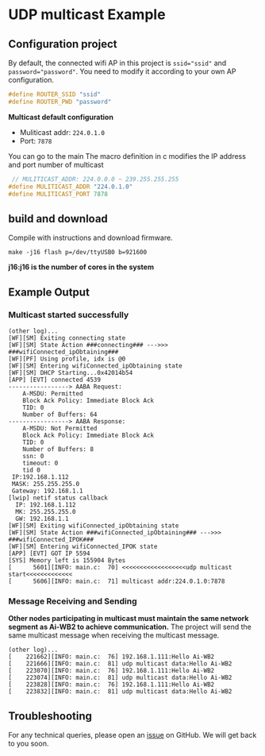 # UDP multicast Example
## Configuration project
By default, the connected wifi AP in this project is `ssid="ssid"` and `password="password"`.
You need to modify it according to your own AP configuration.
```c
#define ROUTER_SSID "ssid"
#define ROUTER_PWD "password"
```
**Multicast default configuration**

- Muliticast addr: `224.0.1.0`
- Port: `7878`

You can go to the main The macro definition in c modifies the IP address and port number of multicast
```c
 // MULITICAST_ADDR: 224.0.0.0 ~ 239.255.255.255
#define MULITICAST_ADDR "224.0.1.0"
#define MULITICAST_PORT 7878
```

## build and download
Compile with instructions and download firmware.
```shell
make -j16 flash p=/dev/ttyUSB0 b=921600
```
**j16:j16 is the number of cores in the system**

## Example Output
### Multicast started successfully
```shell
(other log)...
[WF][SM] Exiting connecting state
[WF][SM] State Action ###connecting### --->>> ###wifiConnected_ipObtaining###
[WF][PF] Using profile, idx is @0
[WF][SM] Entering wifiConnected_ipObtaining state
[WF][SM] DHCP Starting...0x42014b54
[APP] [EVT] connected 4539
-----------------> AABA Request:
    A-MSDU: Permitted
    Block Ack Policy: Immediate Block Ack
    TID: 0
    Number of Buffers: 64
-----------------> AABA Response:
    A-MSDU: Not Permitted
    Block Ack Policy: Immediate Block Ack
    TID: 0
    Number of Buffers: 8
    ssn: 0
    timeout: 0
    tid 0
 IP:192.168.1.112
 MASK: 255.255.255.0
 Gateway: 192.168.1.1
[lwip] netif status callback
  IP: 192.168.1.112
  MK: 255.255.255.0
  GW: 192.168.1.1
[WF][SM] Exiting wifiConnected_ipObtaining state
[WF][SM] State Action ###wifiConnected_ipObtaining### --->>> ###wifiConnected_IPOK###
[WF][SM] Entering wifiConnected_IPOK state
[APP] [EVT] GOT IP 5594
[SYS] Memory left is 155904 Bytes
[      5601][INFO: main.c:  70] <<<<<<<<<<<<<<<<<<udp multicast start<<<<<<<<<<<<<
[      5606][INFO: main.c:  71] multicast addr:224.0.1.0:7878
```
### Message Receiving and Sending
**Other nodes participating in multicast must maintain the same network segment as Ai-WB2 to achieve communication.**
The project will send the same multicast message when receiving the multicast message.
```shell
(other log)...
[    221662][INFO: main.c:  76] 192.168.1.111:Hello Ai-WB2
[    221666][INFO: main.c:  81] udp multicast data:Hello Ai-WB2 
[    223070][INFO: main.c:  76] 192.168.1.111:Hello Ai-WB2
[    223074][INFO: main.c:  81] udp multicast data:Hello Ai-WB2
[    223828][INFO: main.c:  76] 192.168.1.111:Hello Ai-WB2
[    223832][INFO: main.c:  81] udp multicast data:Hello Ai-WB2
```
## Troubleshooting

For any technical queries, please open an [issue](https://github.com/Ai-Thinker-Open/Ai-Thinker-WB2/issues) on GitHub. We will get back to you soon.